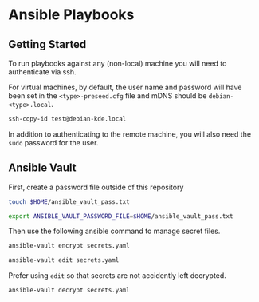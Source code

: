 # Ansible Playbooks

## Getting Started

To run playbooks against any (non-local) machine you will need to authenticate via ssh.

For virtual machines, by default, the user name and password will have been set in the `<type>-preseed.cfg` file and mDNS should be `debian-<type>.local`.

```bash
ssh-copy-id test@debian-kde.local
```

In addition to authenticating to the remote machine, you will also need the `sudo` password for the user.

## Ansible Vault

First, create a password file outside of this repository

```bash
touch $HOME/ansible_vault_pass.txt

export ANSIBLE_VAULT_PASSWORD_FILE=$HOME/ansible_vault_pass.txt
```

Then use the following ansible command to manage secret files.

```bash
ansible-vault encrypt secrets.yaml
```

```bash
ansible-vault edit secrets.yaml
```

Prefer using `edit` so that secrets are not accidently left decrypted.

```bash
ansible-vault decrypt secrets.yaml
```
